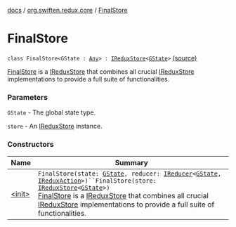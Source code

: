 [docs](../../index.md) / [org.swiften.redux.core](../index.md) / [FinalStore](./index.md)

# FinalStore

`class FinalStore<GState : `[`Any`](https://kotlinlang.org/api/latest/jvm/stdlib/kotlin/-any/index.html)`> : `[`IReduxStore`](../-i-redux-store.md)`<`[`GState`](index.md#GState)`>` [(source)](https://github.com/protoman92/KotlinRedux/tree/master/common\common-core\src\main\kotlin/org/swiften/redux/core/FinalStore.kt#L15)

[FinalStore](./index.md) is a [IReduxStore](../-i-redux-store.md) that combines all crucial [IReduxStore](../-i-redux-store.md) implementations to
provide a full suite of functionalities.

### Parameters

`GState` - The global state type.

`store` - An [IReduxStore](../-i-redux-store.md) instance.

### Constructors

| Name | Summary |
|---|---|
| [&lt;init&gt;](-init-.md) | `FinalStore(state: `[`GState`](index.md#GState)`, reducer: `[`IReducer`](../-i-reducer.md)`<`[`GState`](index.md#GState)`, `[`IReduxAction`](../-i-redux-action.md)`>)``FinalStore(store: `[`IReduxStore`](../-i-redux-store.md)`<`[`GState`](index.md#GState)`>)`<br>[FinalStore](./index.md) is a [IReduxStore](../-i-redux-store.md) that combines all crucial [IReduxStore](../-i-redux-store.md) implementations to provide a full suite of functionalities. |
